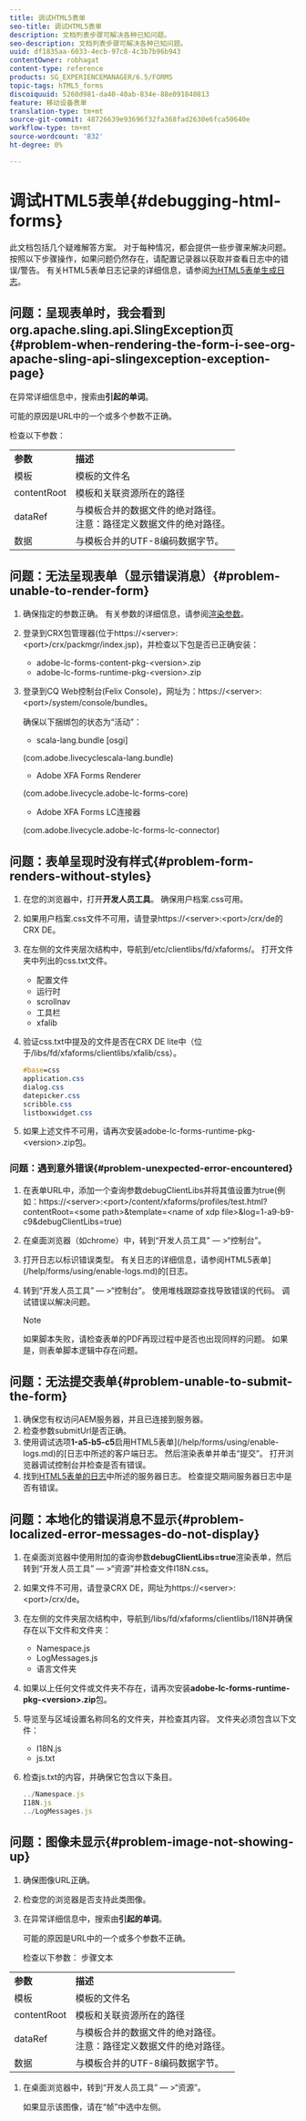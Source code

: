 ```yaml
---
title: 调试HTML5表单
seo-title: 调试HTML5表单
description: 文档列表步骤可解决各种已知问题。
seo-description: 文档列表步骤可解决各种已知问题。
uuid: df1835aa-6033-4ecb-97c8-4c3b7b96b943
contentOwner: robhagat
content-type: reference
products: SG_EXPERIENCEMANAGER/6.5/FORMS
topic-tags: hTML5_forms
discoiquuid: 5260d981-da40-40ab-834e-88e091840813
feature: 移动设备表单
translation-type: tm+mt
source-git-commit: 48726639e93696f32fa368fad2630e6fca50640e
workflow-type: tm+mt
source-wordcount: '832'
ht-degree: 0%

---
```



# 调试HTML5表单{#debugging-html-forms}

此文档包括几个疑难解答方案。 对于每种情况，都会提供一些步骤来解决问题。 按照以下步骤操作，如果问题仍然存在，请配置记录器以获取并查看日志中的错误/警告。 有关HTML5表单日志记录的详细信息，请参阅[为HTML5表单生成日志](/help/forms/using/enable-logs.md)。

## 问题：呈现表单时，我会看到org.apache.sling.api.SlingException页{#problem-when-rendering-the-form-i-see-org-apache-sling-api-slingexception-exception-page}

在异常详细信息中，搜索由&#x200B;**引起的单词**。

可能的原因是URL中的一个或多个参数不正确。

检查以下参数：

<table>
 <tbody>
  <tr>
   <td><strong>参数</strong></td>
   <td><strong>描述</strong></td>
  </tr>
  <tr>
   <td>模板</td>
   <td>模板的文件名</td>
  </tr>
  <tr>
   <td>contentRoot</td>
   <td>模板和关联资源所在的路径</td>
  </tr>
  <tr>
   <td>dataRef</td>
   <td>与模板合并的数据文件的绝对路径。<br /> 注意：路径定义数据文件的绝对路径。</td>
  </tr>
  <tr>
   <td>数据</td>
   <td>与模板合并的UTF-8编码数据字节。</td>
  </tr>
 </tbody>
</table>

## 问题：无法呈现表单（显示错误消息）{#problem-unable-to-render-form}

1. 确保指定的参数正确。 有关参数的详细信息，请参阅[渲染参数](#problem-when-rendering-the-form-i-see-org-apache-sling-api-slingexception-exception-page)。
1. 登录到CRX包管理器(位于https://&lt;server>:&lt;port>/crx/packmgr/index.jsp)，并检查以下包是否已正确安装：

   * adobe-lc-forms-content-pkg-&lt;version>.zip
   * adobe-lc-forms-runtime-pkg-&lt;version>.zip

1. 登录到CQ Web控制台(Felix Console)，网址为：https://&lt;server>:&lt;port>/system/console/bundles。

   确保以下捆绑包的状态为“活动”：

   * scala-lang.bundle [osgi]

   (com.adobe.livecyclescala-lang.bundle)

   * Adobe XFA Forms Renderer

   (com.adobe.livecycle.adobe-lc-forms-core)

   * Adobe XFA Forms LC连接器

   (com.adobe.livecycle.adobe-lc-forms-lc-connector)

## 问题：表单呈现时没有样式{#problem-form-renders-without-styles}

1. 在您的浏览器中，打开&#x200B;**开发人员工具**。 确保用户档案.css可用。
1. 如果用户档案.css文件不可用，请登录https://&lt;server>:&lt;port>/crx/de的CRX DE。
1. 在左侧的文件夹层次结构中，导航到/etc/clientlibs/fd/xfaforms/。 打开文件夹中列出的css.txt文件。

   * 配置文件
   * 运行时
   * scrollnav
   * 工具栏
   * xfalib

1. 验证css.txt中提及的文件是否在CRX DE lite中（位于/libs/fd/xfaforms/clientlibs/xfalib/css）。

   ```css
   #base=css
   application.css
   dialog.css
   datepicker.css
   scribble.css
   listboxwidget.css
   ```

1. 如果上述文件不可用，请再次安装adobe-lc-forms-runtime-pkg-&lt;version>.zip包。

### 问题：遇到意外错误{#problem-unexpected-error-encountered}

1. 在表单URL中，添加一个查询参数debugClientLibs并将其值设置为true(例如：https://&lt;server>:&lt;port>/content/xfaforms/profiles/test.html?contentRoot=&lt;some path>&amp;template=&lt;name of xdp file>&amp;log=1-a9-b9-c9&amp;debugClientLibs=true)
1. 在桌面浏览器（如chrome）中，转到“开发人员工具” — >“控制台”。
1. 打开日志以标识错误类型。 有关日志的详细信息，请参阅HTML5表单](/help/forms/using/enable-logs.md)的[日志。
1. 转到“开发人员工具” — >“控制台”。 使用堆栈跟踪查找导致错误的代码。 调试错误以解决问题。

   >[!NOTE]
   >
   >如果脚本失败，请检查表单的PDF再现过程中是否也出现同样的问题。 如果是，则表单脚本逻辑中存在问题。

## 问题：无法提交表单{#problem-unable-to-submit-the-form}

1. 确保您有权访问AEM服务器，并且已连接到服务器。
1. 检查参数submitUrl是否正确。
1. 使用调试选项&#x200B;**1-a5-b5-c5**&#x200B;启用HTML5表单](/help/forms/using/enable-logs.md)的[日志中所述的客户端日志。 然后渲染表单并单击“提交”。 打开浏览器调试控制台并检查是否有错误。
1. 找到[HTML5表单的日志](/help/forms/using/enable-logs.md)中所述的服务器日志。 检查提交期间服务器日志中是否有错误。

## 问题：本地化的错误消息不显示{#problem-localized-error-messages-do-not-display}

1. 在桌面浏览器中使用附加的查询参数&#x200B;**debugClientLibs=true**&#x200B;渲染表单，然后转到“开发人员工具” — >“资源”并检查文件I18N.css。
1. 如果文件不可用，请登录CRX DE，网址为https://&lt;server>:&lt;port>/crx/de。
1. 在左侧的文件夹层次结构中，导航到/libs/fd/xfaforms/clientlibs/I18N并确保存在以下文件和文件夹：

   * Namespace.js
   * LogMessages.js
   * 语言文件夹

1. 如果以上任何文件或文件夹不存在，请再次安装&#x200B;**adobe-lc-forms-runtime-pkg-&lt;version>.zip**&#x200B;包。
1. 导览至与区域设置名称同名的文件夹，并检查其内容。 文件夹必须包含以下文件：

   * I18N.js
   * js.txt

1. 检查js.txt的内容，并确保它包含以下条目。

   ```javascript
   ../Namespace.js
   I18N.js
   ../LogMessages.js
   ```

## 问题：图像未显示{#problem-image-not-showing-up}

1. 确保图像URL正确。
1. 检查您的浏览器是否支持此类图像。
1. 在异常详细信息中，搜索由&#x200B;**引起的单词**。

   可能的原因是URL中的一个或多个参数不正确。

   检查以下参数：
步骤文本

<table>
 <tbody>
  <tr>
   <td><strong>参数</strong></td>
   <td><strong>描述</strong></td>
  </tr>
  <tr>
   <td>模板</td>
   <td>模板的文件名</td>
  </tr>
  <tr>
   <td>contentRoot</td>
   <td>模板和关联资源所在的路径</td>
  </tr>
  <tr>
   <td>dataRef</td>
   <td>与模板合并的数据文件的绝对路径。<br /> 注意：路径定义数据文件的绝对路径。</td>
  </tr>
  <tr>
   <td>数据</td>
   <td>与模板合并的UTF-8编码数据字节。</td>
  </tr>
 </tbody>
</table>

1. 在桌面浏览器中，转到“开发人员工具” — >“资源”。

   如果显示该图像，请在“帧”中选中左侧。
